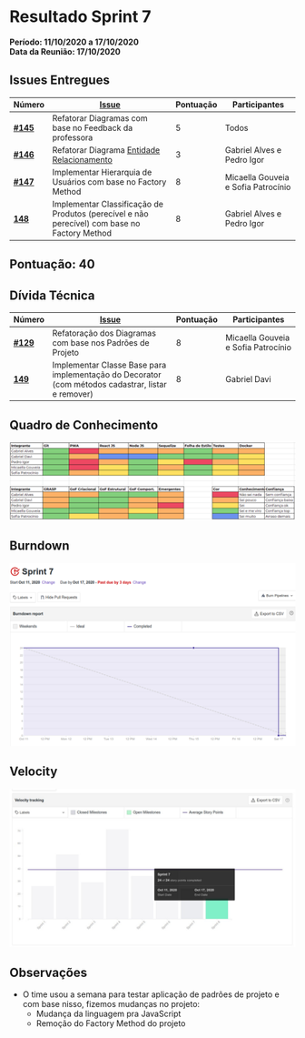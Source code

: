 # Resultado Sprint 7

**Período: 11/10/2020 a 17/10/2020**<br>
**Data da Reunião: 17/10/2020**

## Issues Entregues

| Número | [Issue](Modeling/objeto?id=Issue) | Pontuação | Participantes |
|--------|-----------------------------------|-----------|---------------|
| [**#145**](https://github.com/UnBArqDsw/2020.1_G12_Stock/issues/145) | Refatorar Diagramas com base no Feedback da professora | 5 | Todos |
| [**#146**](https://github.com/UnBArqDsw/2020.1_G12_Stock/issues/146) | Refatorar Diagrama [Entidade Relacionamento](Modeling/Diagrams/EntidadeRelacionamento) | 3 | Gabriel Alves e Pedro Igor |
| [**#147**](https://github.com/UnBArqDsw/2020.1_G12_Stock/issues/147) | Implementar Hierarquia de Usuários com base no Factory Method | 8 | Micaella Gouveia e Sofia Patrocínio |
| [**148**](https://github.com/UnBArqDsw/2020.1_G12_Stock/issues/148) | Implementar Classificação de Produtos (perecível e não perecível) com base no Factory Method | 8 | Gabriel Alves e Pedro Igor |

## Pontuação: 40

## Dívida Técnica
| Número | [Issue](Modeling/objeto?id=Issue) | Pontuação | Participantes |
|--------|-----------------------------------|-----------|---------------|
| [**#129**](https://github.com/UnBArqDsw/2020.1_G12_Stock/issues/129) | Refatoração dos Diagramas com base nos Padrões de Projeto | 8 | Micaella Gouveia e Sofia Patrocínio |
| [**149**](https://github.com/UnBArqDsw/2020.1_G12_Stock/issues/149) | Implementar Classe Base para implementação do Decorator (com métodos cadastrar, listar e remover) | 8 | Gabriel Davi |

## Quadro de Conhecimento
![quadro 7](../../assets/img/Sprints/metricas/quadroS7.png)

## Burndown
![burndown 7](../../assets/img/Sprints/metricas/burndownS7.png)

## Velocity
![velocity 7](../../assets/img/Sprints/metricas/velocityS7.png)

## Observações
* O time usou a semana para testar aplicação de padrões de projeto e com base nisso, fizemos mudanças no projeto:
    - Mudança da linguagem pra JavaScript
    - Remoção do Factory Method do projeto